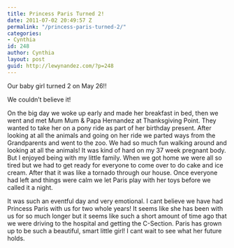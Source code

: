 ```yaml
---
title: Princess Paris Turned 2!
date: 2011-07-02 20:49:57 Z
permalink: "/princess-paris-turned-2/"
categories:
- Cynthia
id: 248
author: Cynthia
layout: post
guid: http://lewynandez.com/?p=248
---
```


Our baby girl turned 2 on May 26!!

We couldn&#8217;t believe it!

On the big day we woke up early and made her breakfast in bed, then we went and met Mum Mum & Papa Hernandez at Thanksgiving Point. They wanted to take her on a pony ride as part of her birthday present. After looking at all the animals and going on her ride we parted ways from the Grandparents and went to the zoo. We had so much fun walking around and looking at all the animals! It was kind of hard on my 37 week pregnant body. But I enjoyed being with my little family. When we got home we were all so tired but we had to get ready for everyone to come over to do cake and ice cream. After that it was like a tornado through our house. Once everyone had left and things were calm we let Paris play with her toys before we called it a night.

It was such an eventful day and very emotional. I cant believe we have had Princess Paris with us for two whole years! It seems like she has been with us for so much longer but it seems like such a short amount of time ago that we were driving to the hospital and getting the C-Section. Paris has grown up to be such a beautiful, smart little girl! I cant wait to see what her future holds.

<img class="alignleft size-medium wp-image-253" title="249679_2028481467292_1101738840_2439444_1409408_n" src="http://i2.wp.com/lewynandez.com/wp-content/uploads/2011/07/249679_2028481467292_1101738840_2439444_1409408_n-223x300.jpg?fit=223%2C300" alt="" srcset="http://i0.wp.com/lewynandez.com/wp-content/uploads/2011/07/249679_2028481467292_1101738840_2439444_1409408_n.jpg?resize=223%2C300 223w, http://i0.wp.com/lewynandez.com/wp-content/uploads/2011/07/249679_2028481467292_1101738840_2439444_1409408_n.jpg?w=536 536w" sizes="(max-width: 223px) 100vw, 223px" data-recalc-dims="1" /><a href="http://i1.wp.com/lewynandez.com/wp-content/uploads/2011/07/254303_2028485347389_1101738840_2439455_3094388_n.jpg" rel="lightbox[248]"><img class="aligncenter size-medium wp-image-258" title="254303_2028485347389_1101738840_2439455_3094388_n" src="http://i1.wp.com/lewynandez.com/wp-content/uploads/2011/07/254303_2028485347389_1101738840_2439455_3094388_n-225x300.jpg?fit=225%2C300" alt="" srcset="http://i1.wp.com/lewynandez.com/wp-content/uploads/2011/07/254303_2028485347389_1101738840_2439455_3094388_n.jpg?resize=225%2C300 225w, http://i1.wp.com/lewynandez.com/wp-content/uploads/2011/07/254303_2028485347389_1101738840_2439455_3094388_n.jpg?w=540 540w" sizes="(max-width: 225px) 100vw, 225px" data-recalc-dims="1" /></a>

<img class="alignleft size-medium wp-image-249" title="247936_2028486107408_1101738840_2439458_5161917_n" src="http://i1.wp.com/lewynandez.com/wp-content/uploads/2011/07/247936_2028486107408_1101738840_2439458_5161917_n-300x225.jpg?fit=300%2C225" alt="" srcset="http://i1.wp.com/lewynandez.com/wp-content/uploads/2011/07/247936_2028486107408_1101738840_2439458_5161917_n.jpg?resize=300%2C225 300w, http://i1.wp.com/lewynandez.com/wp-content/uploads/2011/07/247936_2028486107408_1101738840_2439458_5161917_n.jpg?w=720 720w" sizes="(max-width: 300px) 100vw, 300px" data-recalc-dims="1" /><a href="http://i2.wp.com/lewynandez.com/wp-content/uploads/2011/07/253805_2028475427141_1101738840_2439428_6865783_n.jpg" rel="lightbox[248]"><img class="alignleft size-medium wp-image-257" title="253805_2028475427141_1101738840_2439428_6865783_n" src="http://i0.wp.com/lewynandez.com/wp-content/uploads/2011/07/253805_2028475427141_1101738840_2439428_6865783_n-300x225.jpg?fit=300%2C225" alt="" srcset="http://i2.wp.com/lewynandez.com/wp-content/uploads/2011/07/253805_2028475427141_1101738840_2439428_6865783_n.jpg?resize=300%2C225 300w, http://i2.wp.com/lewynandez.com/wp-content/uploads/2011/07/253805_2028475427141_1101738840_2439428_6865783_n.jpg?w=720 720w" sizes="(max-width: 300px) 100vw, 300px" data-recalc-dims="1" /></a><a href="http://i1.wp.com/lewynandez.com/wp-content/uploads/2011/07/253628_2028485867402_1101738840_2439457_2865620_n.jpg" rel="lightbox[248]"><img class="alignleft size-medium wp-image-256" title="253628_2028485867402_1101738840_2439457_2865620_n" src="http://i1.wp.com/lewynandez.com/wp-content/uploads/2011/07/253628_2028485867402_1101738840_2439457_2865620_n-300x225.jpg?fit=300%2C225" alt="" srcset="http://i1.wp.com/lewynandez.com/wp-content/uploads/2011/07/253628_2028485867402_1101738840_2439457_2865620_n.jpg?resize=300%2C225 300w, http://i1.wp.com/lewynandez.com/wp-content/uploads/2011/07/253628_2028485867402_1101738840_2439457_2865620_n.jpg?w=720 720w" sizes="(max-width: 300px) 100vw, 300px" data-recalc-dims="1" /></a><a href="http://i2.wp.com/lewynandez.com/wp-content/uploads/2011/07/252313_2028486227411_1101738840_2439459_2980721_n.jpg" rel="lightbox[248]"><img class="alignleft size-medium wp-image-255" title="252313_2028486227411_1101738840_2439459_2980721_n" src="http://i0.wp.com/lewynandez.com/wp-content/uploads/2011/07/252313_2028486227411_1101738840_2439459_2980721_n-300x225.jpg?fit=300%2C225" alt="" srcset="http://i2.wp.com/lewynandez.com/wp-content/uploads/2011/07/252313_2028486227411_1101738840_2439459_2980721_n.jpg?resize=300%2C225 300w, http://i2.wp.com/lewynandez.com/wp-content/uploads/2011/07/252313_2028486227411_1101738840_2439459_2980721_n.jpg?w=720 720w" sizes="(max-width: 300px) 100vw, 300px" data-recalc-dims="1" /></a><a href="http://i1.wp.com/lewynandez.com/wp-content/uploads/2011/07/250588_2028487187435_1101738840_2439462_5444756_n.jpg" rel="lightbox[248]"><img class="alignleft size-medium wp-image-254" title="250588_2028487187435_1101738840_2439462_5444756_n" src="http://i0.wp.com/lewynandez.com/wp-content/uploads/2011/07/250588_2028487187435_1101738840_2439462_5444756_n-300x225.jpg?fit=300%2C225" alt="" srcset="http://i1.wp.com/lewynandez.com/wp-content/uploads/2011/07/250588_2028487187435_1101738840_2439462_5444756_n.jpg?resize=300%2C225 300w, http://i1.wp.com/lewynandez.com/wp-content/uploads/2011/07/250588_2028487187435_1101738840_2439462_5444756_n.jpg?w=720 720w" sizes="(max-width: 300px) 100vw, 300px" data-recalc-dims="1" /></a><a href="http://i2.wp.com/lewynandez.com/wp-content/uploads/2011/07/248845_2028474707123_1101738840_2439426_3777855_n.jpg" rel="lightbox[248]"><img class="alignleft size-medium wp-image-251" title="248845_2028474707123_1101738840_2439426_3777855_n" src="http://i2.wp.com/lewynandez.com/wp-content/uploads/2011/07/248845_2028474707123_1101738840_2439426_3777855_n-300x168.jpg?fit=300%2C168" alt="" srcset="http://i2.wp.com/lewynandez.com/wp-content/uploads/2011/07/248845_2028474707123_1101738840_2439426_3777855_n.jpg?resize=300%2C168 300w, http://i2.wp.com/lewynandez.com/wp-content/uploads/2011/07/248845_2028474707123_1101738840_2439426_3777855_n.jpg?w=720 720w" sizes="(max-width: 300px) 100vw, 300px" data-recalc-dims="1" /></a><a href="http://i2.wp.com/lewynandez.com/wp-content/uploads/2011/07/248069_2028477507193_1101738840_2439434_3464030_n.jpg" rel="lightbox[248]"><img class="alignleft size-medium wp-image-250" title="248069_2028477507193_1101738840_2439434_3464030_n" src="http://i2.wp.com/lewynandez.com/wp-content/uploads/2011/07/248069_2028477507193_1101738840_2439434_3464030_n-300x225.jpg?fit=300%2C225" alt="" srcset="http://i2.wp.com/lewynandez.com/wp-content/uploads/2011/07/248069_2028477507193_1101738840_2439434_3464030_n.jpg?resize=300%2C225 300w, http://i2.wp.com/lewynandez.com/wp-content/uploads/2011/07/248069_2028477507193_1101738840_2439434_3464030_n.jpg?w=720 720w" sizes="(max-width: 300px) 100vw, 300px" data-recalc-dims="1" /></a>